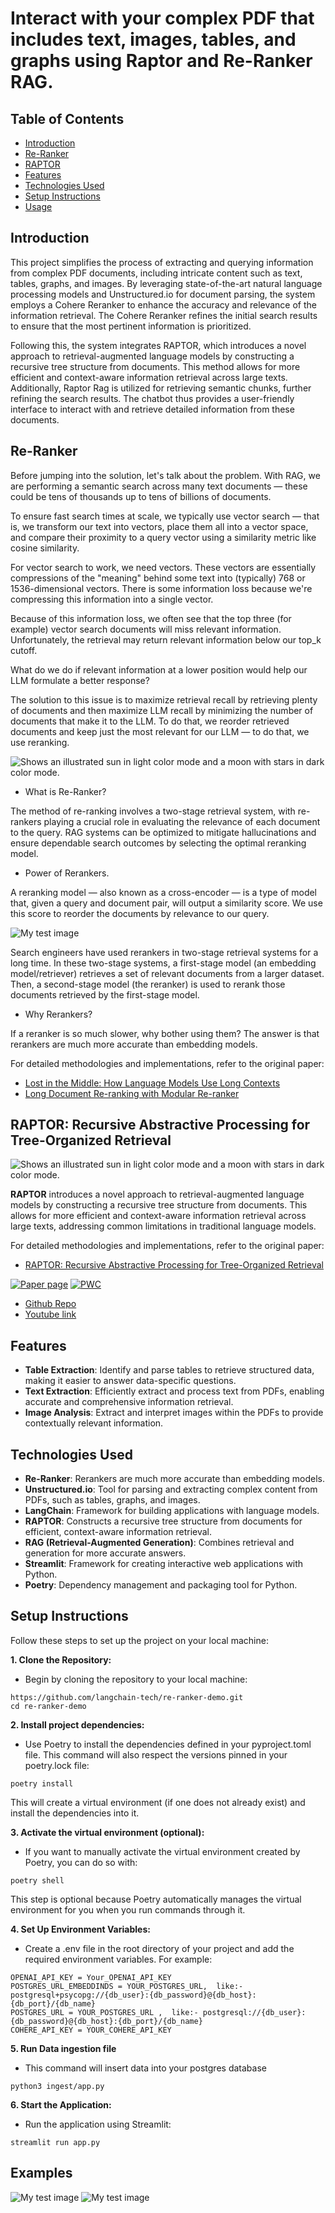 # Interact with your complex PDF that includes text, images, tables, and graphs using Raptor and Re-Ranker RAG.


## Table of Contents

- [Introduction](#introduction)
- [Re-Ranker](#Re-Ranker)
- [RAPTOR](#Recursive-Abstractive-Processing-for-Tree-Organized-Retrieval)
- [Features](#features)
- [Technologies Used](#technologies-used)
- [Setup Instructions](#setup-instructions)
- [Usage](#usage)


## Introduction

This project simplifies the process of extracting and querying information from complex PDF documents, including intricate content such as text,  tables, graphs, and images. By leveraging state-of-the-art natural language processing models and Unstructured.io for document parsing, the system employs a Cohere Reranker to enhance the accuracy and relevance of the information retrieval. The Cohere Reranker refines the initial search results to ensure that the most pertinent information is prioritized.

Following this, the system integrates RAPTOR, which introduces a novel approach to retrieval-augmented language models by constructing a recursive tree structure from documents. This method allows for more efficient and context-aware information retrieval across large texts. Additionally, Raptor Rag is utilized for retrieving semantic chunks, further refining the search results. The chatbot thus provides a user-friendly interface to interact with and retrieve detailed information from these documents.


## Re-Ranker

Before jumping into the solution, let's talk about the problem. With RAG, we are performing a semantic search across many text documents — these could be tens of thousands up to tens of billions of documents.

To ensure fast search times at scale, we typically use vector search — that is, we transform our text into vectors, place them all into a vector space, and compare their proximity to a query vector using a similarity metric like cosine similarity.

For vector search to work, we need vectors. These vectors are essentially compressions of the "meaning" behind some text into (typically) 768 or 1536-dimensional vectors. There is some information loss because we're compressing this information into a single vector.

Because of this information loss, we often see that the top three (for example) vector search documents will miss relevant information. Unfortunately, the retrieval may return relevant information below our top_k cutoff.

What do we do if relevant information at a lower position would help our LLM formulate a better response?

The solution to this issue is to maximize retrieval recall by retrieving plenty of documents and then maximize LLM recall by minimizing the number of documents that make it to the LLM. To do that, we reorder retrieved documents and keep just the most relevant for our LLM — to do that, we use reranking.

<picture>
  <img alt="Shows an illustrated sun in light color mode and a moon with stars in dark color mode." src="data/re_ranker1.png">
</picture>


- What is Re-Ranker? 

The method of re-ranking involves a two-stage retrieval system, with re-rankers playing a crucial role in evaluating the relevance of each document to the query. RAG systems can be optimized to mitigate hallucinations and ensure dependable search outcomes by selecting the optimal reranking model.

- Power of Rerankers.

A reranking model — also known as a cross-encoder — is a type of model that, given a query and document pair, will output a similarity score. We use this score to reorder the documents by relevance to our query.

![My test image](data/re_ranker2.png)

Search engineers have used rerankers in two-stage retrieval systems for a long time. In these two-stage systems, a first-stage model (an embedding model/retriever) retrieves a set of relevant documents from a larger dataset. Then, a second-stage model (the reranker) is used to rerank those documents retrieved by the first-stage model.

- Why Rerankers?

If a reranker is so much slower, why bother using them? The answer is that rerankers are much more accurate than embedding models.

For detailed methodologies and implementations, refer to the original paper:

- [Lost in the Middle: How Language Models Use Long Contexts](https://arxiv.org/pdf/2307.03172)
- [Long Document Re-ranking with Modular Re-ranker](https://arxiv.org/pdf/2205.04275)


## RAPTOR: Recursive Abstractive Processing for Tree-Organized Retrieval

<picture>
  <img alt="Shows an illustrated sun in light color mode and a moon with stars in dark color mode." src="data/raptor.jpg">
</picture>

**RAPTOR** introduces a novel approach to retrieval-augmented language models by constructing a recursive tree structure from documents. This allows for more efficient and context-aware information retrieval across large texts, addressing common limitations in traditional language models. 


For detailed methodologies and implementations, refer to the original paper:

- [RAPTOR: Recursive Abstractive Processing for Tree-Organized Retrieval](https://arxiv.org/abs/2401.18059)

[![Paper page](https://huggingface.co/datasets/huggingface/badges/resolve/main/paper-page-sm.svg)](https://huggingface.co/papers/2401.18059)
[![PWC](https://img.shields.io/endpoint.svg?url=https://paperswithcode.com/badge/raptor-recursive-abstractive-processing-for/question-answering-on-quality)](https://paperswithcode.com/sota/question-answering-on-quality?p=raptor-recursive-abstractive-processing-for)

- [Github Repo](https://github.com/parthsarthi03/raptor)
- [Youtube link](https://youtu.be/jbGchdTL7d0?si=Pfc_3vpXw8QdJP5T)

## Features

- **Table Extraction**: Identify and parse tables to retrieve structured data, making it easier to answer data-specific questions.
- **Text Extraction**: Efficiently extract and process text from PDFs, enabling accurate and comprehensive information retrieval.
- **Image Analysis**: Extract and interpret images within the PDFs to provide contextually relevant information.



## Technologies Used

- **Re-Ranker**: Rerankers are much more accurate than embedding models.
- **Unstructured.io**: Tool for parsing and extracting complex content from PDFs, such as tables, graphs, and images.
- **LangChain**: Framework for building applications with language models.
- **RAPTOR**: Constructs a recursive tree structure from documents for efficient, context-aware information retrieval.
- **RAG (Retrieval-Augmented Generation)**: Combines retrieval and generation for more accurate answers.
- **Streamlit**: Framework for creating interactive web applications with Python.
- **Poetry**: Dependency management and packaging tool for Python.


## Setup Instructions

Follow these steps to set up the project on your local machine:

**1. Clone the Repository:**
- Begin by cloning the repository to your local machine:
```
https://github.com/langchain-tech/re-ranker-demo.git
cd re-ranker-demo
```

**2. Install project dependencies:**
- Use Poetry to install the dependencies defined in your pyproject.toml file. This command will also respect the versions pinned in your poetry.lock file:
```
poetry install
```
This will create a virtual environment (if one does not already exist) and install the dependencies into it.


**3. Activate the virtual environment (optional):**
- If you want to manually activate the virtual environment created by Poetry, you can do so with:
```
poetry shell
```
This step is optional because Poetry automatically manages the virtual environment for you when you run commands through it.


**4. Set Up Environment Variables:**
- Create a .env file in the root directory of your project and add the required environment variables. For example:
```
OPENAI_API_KEY = Your_OPENAI_API_KEY
POSTGRES_URL_EMBEDDINDS = YOUR_POSTGRES_URL,  like:-postgresql+psycopg://{db_user}:{db_password}@{db_host}:{db_port}/{db_name}
POSTGRES_URL = YOUR_POSTGRES_URL ,  like:- postgresql://{db_user}:{db_password}@{db_host}:{db_port}/{db_name}
COHERE_API_KEY = YOUR_COHERE_API_KEY
```

**5. Run Data ingestion file**
- This command will insert data into your postgres database
```
python3 ingest/app.py
```


**6. Start the Application:**
- Run the application using Streamlit:
```
streamlit run app.py
```

## Examples
![My test image](data/raptor1.png)
![My test image](data/raptor2.png)